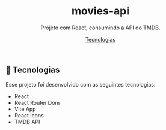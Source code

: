 <h1 align="center">movies-api</h1>

<p align="center">
   Projeto com React, consumindo a API do TMDB.
</p>

<p align="center">
   <a href="#-tecnologias">Tecnologias</a>
</p>

<br>


## 🚀 Tecnologias

Esse projeto foi desenvolvido com as seguintes tecnologias:

- React
- React Router Dom
- Vite App
- React Icons
- TMDB API
<br />
